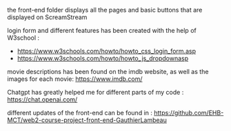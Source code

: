 the front-end folder displays all the pages and basic buttons that are displayed on ScreamStream

login form and different features has been created with the help of W3school : 
- https://www.w3schools.com/howto/howto_css_login_form.asp 
- https://www.w3schools.com/howto/howto_js_dropdownasp

movie descriptions has been found on the imdb website, as well as the images for each movie: https://www.imdb.com/

Chatgpt has greatly helped me for different parts of my code : https://chat.openai.com/

different updates of the front-end can be found in : 
https://github.com/EHB-MCT/web2-course-project-front-end-GauthierLambeau


